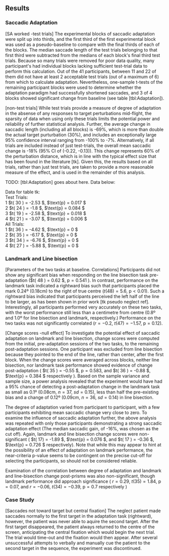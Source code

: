 Results
-------

### Saccadic Adaptation

[SA worked -test trials] The experimental blocks of saccadic
adaptation were split up into thirds, and the first third of the
first experimental block was used as a pseudo-baseline to compare
with the final thirds of each of the blocks. The median saccade
length of the test trials belonging to that first third were
subtracted from the medians of each block's final third test
trials. Because so many trials were removed for poor data quality,
many participant's had individual blocks lacking sufficient
test-trial data to perform this calculation. Out of the 41
participants, between 11 and 22 of them did not have at least 2
acceptable test trials (out of a maximum of 6) from which to
calculate adaptation. Nevertheless, one-sample t-tests of the
remaining participant blocks were used to determine whether the
adaptation paradigm had successfully shortened saccades, and 3 of
4 blocks showed significant change from baseline (see table
[tbl:Adaptation]).


[non-test trials] While test trials provide a measure of degree of
adaptation in the absense of any responses to target perturbations
mid-flight, the sparsity of data when using only these trials
limits the potential power and reliability of further statistical
analysis.  Further, the average change in saccadic length
(including all all blocks) is -69%, which is more than double the
actual target purturbation (30%), and includes an exceptionally
large 95% confidence interval ranging from -100% to -7%.
Alternatively, if all trials are included instead of just
test-trials, the overall mean saccadic change is -18% (95% CI of
(-0.22, -0.13)). This change represents 60% of the perturbation
distance, which is in line with the typical effect size that has
been found in the literature [tk].  Given this, the results based
on all trials, rather than just test trials, are taken to provide
a more reasonable measure of the effect, and is used in the
remainder of this analysis.

TODO: [tbl:Adaptation] goes about here. Data below:

Data for table tk:\
Test Trials:\
1 $t( 30 ) = -2.53 $, $\text{p} = 0.017 $\
2 $t( 24 ) = -1.8 $, $\text{p} = 0.084 $\
3 $t( 19 ) = -2.58 $, $\text{p} = 0.018 $\
4 $t( 21 ) = -3.07 $, $\text{p} = 0.006 $\
All Trials:\
1 $t( 36 ) = -4.62 $, $\text{p} = 0 $\
2 $t( 35 ) = -6.17 $, $\text{p} = 0 $\
3 $t( 34 ) = -6.76 $, $\text{p} = 0 $\
4 $t( 27 ) = -5.88 $, $\text{p} = 0 $

### Landmark and Line bisection

[Parameters of the two tasks at baseline. Correlations]
Participants did not show any significant bias when responding on
the line bisection task pre-adaptation ($t( 48 ) = 0.62 $,
$\text{p} = 0.541$ ). In contrast, performance on the landmark
task indicated a rightward bias such that participants placed the
mark 0.24º (0.18cm) to the right of true centre ($t( 48) =
5.6$, $\text{p} < 0.01$). Such a rightward bias indicated that
participants perceived the left half of the line to be larger, as
has been shown in prior work [tk pseudo neglect ref].
Interestingly, all participants performed very accurately on these
two tasks, with the worst performance still less than a centimetre
from centre (0.8º and 1.0º for line bisection and
landmark, respectively.) Performance on the two tasks was not
significantly correlated ($r = -0.2$, $t(47) = -1.57$,
$\text{p}=0.12$).


[Change scores -null effect] To investigate the potential effect
of saccadic adaptation on landmark and line bisection, change
scores were computed from the initial, pre-adaptation sessions of
the two tasks, to the remaining post-adaptation sessions. One
participant was excluded from line bisection because they pointed
to the end of the line, rather than center, after the first block.
When the change scores were averaged across blocks, neither line
bisection, nor landmark task performance showed evidence of change
post-adaptation ( $t( 35 ) = -0.55 $, $\text{p} = 0.583$, and
$t( 36 ) = -0.88 $, $\text{p} = 0.384 $ respectively ).  Based
on the sample variance and sample size, a power analysis revealed
that the experiment would have had a 95% chance of detecting a
post-adaptation change in the landmark task as small as 0.1º
(0.08cm, $n = 37$, $sd = 0.15$), less than half the pre-existing
bias  and a change of 0.12º (0.09cm, $n = 36$, $sd = 0.14$)
in line bisection. 


The degree of adaptation varied from participant to participant,
with a few participants exhibiting mean saccadic change very close
to zero. To examine the influence of saccadic adaptation further,
the above analysis was repeated with only those participants
demonstrating a strong saccadic adaptation effect (The median
saccadic gain, of -16%, was chosen as the cut off).  Again,
landmark and line bisection change scores were non-significant (
$t( 17) = -1.89 $, $\text{p} = 0.076 $, and $t( 17 ) = -0.36 $,
$\text{p} = 0.726 $ respectively). Note that while this may appear
to hint at the possibility of an effect of adaptation on landmark
performance, the near-criteria p-value seems to be contingent on
the precise cut-off for selecting the participants, so should not
be considered reliable.

Examination of the correlation between degree of adaptation and
landmark and line-bisection change post-prisms was also
non-significant, though landmark performance did approach
significance ( $r = 0.29$, $t(35) = 1.84$, $\text{p} = 0.07$, and
$r = -0.06$, $t(34) = -0.39$, $\text{p} = 0.7$ respectively )

### Case Study

[Saccades not toward target but central fixation] The neglect
patient made saccades normally to the first target in the
adaptation task (rightward), however, the patient was never able
to aquire the second target. After the first target disappeared,
the patient always returned to the centre of the screen,
anticipating the central fixation which would begin the next
trial. The trial would time-out and the fixation would then
appear. After several unsuccessful attempts to verbally and
manually cue the patient to the second target in the sequence, the
experiment was discontinued.

